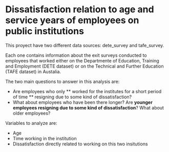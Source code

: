 # Dissatisfaction relation to age and service years of employees on public institutions

This proyect have two different data sources: dete_survey and tafe_survey. 

Each one contains information about the exit surveys conducted to employees that worked either on the Departmente of Education, Training and Employment (DETE dataset) or on the Technical and Further Education (TAFE dataset) in Austalia.  

The two main questions to answer in this analysis are:  

- Are employees who only ** worked for the institutes for a short period of time ** resigning due to some kind of dissatisfaction? 
- What about employees who have been there longer? Are **younger employees resigning due to some kind of dissatisfaction**? What about older employees? 

Variables to analyze are:  
- Age 
- Time working in the institution 
- Dissatisfaction directly related to working on this two insitutions
